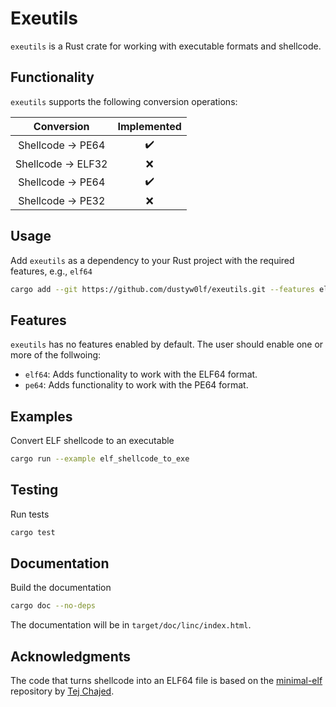 # Exeutils
`exeutils` is a Rust crate for working with executable formats and shellcode.

## Functionality
`exeutils` supports the following conversion operations:

| Conversion | Implemented |
|:----------:|:-----------:|
| Shellcode → PE64  | :heavy_check_mark: |
| Shellcode → ELF32 | :x: |
| Shellcode → PE64  | :heavy_check_mark: |
| Shellcode → PE32  | :x: |

## Usage
Add `exeutils` as a dependency to your Rust project with the required features, e.g., `elf64`
```bash
cargo add --git https://github.com/dustyw0lf/exeutils.git --features elf64
```

## Features
`exeutils` has no features enabled by default. The user should enable one or more of the follwoing:
- `elf64`: Adds functionality to work with the ELF64 format.
- `pe64`: Adds functionality to work with the PE64 format.

## Examples
Convert ELF shellcode to an executable
```bash
cargo run --example elf_shellcode_to_exe
```

## Testing
Run tests
```bash
cargo test
```

## Documentation
Build the documentation
```bash
cargo doc --no-deps
```

The documentation will be in `target/doc/linc/index.html`.

## Acknowledgments
The code that turns shellcode into an ELF64 file is based on the [minimal-elf](https://github.com/tchajed/minimal-elf) repository by [Tej Chajed](https://www.chajed.io).